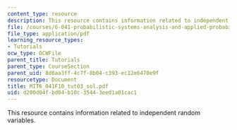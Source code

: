 ```yaml
---
content_type: resource
description: This resource contains information related to independent random variables.
file: /courses/6-041-probabilistic-systems-analysis-and-applied-probability-fall-2010/d200d04fbd04b10c35443eed1a01cac1_MIT6_041F10_tut03_sol.pdf
file_type: application/pdf
learning_resource_types:
- Tutorials
ocw_type: OCWFile
parent_title: Tutorials
parent_type: CourseSection
parent_uid: 8d6aa3ff-4c7f-8b04-c393-ec12e6470e9f
resourcetype: Document
title: MIT6_041F10_tut03_sol.pdf
uid: d200d04f-bd04-b10c-3544-3eed1a01cac1
---
```

This resource contains information related to independent random variables.

